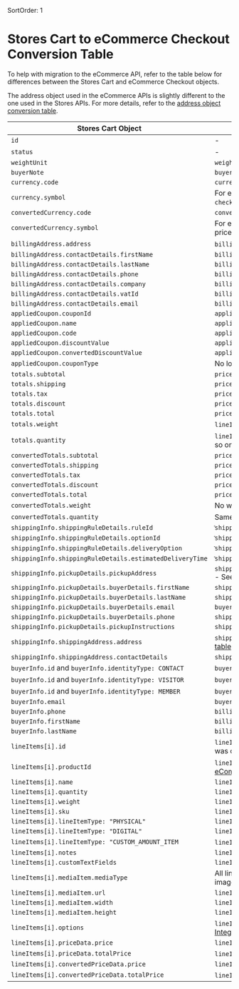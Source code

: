 SortOrder: 1
# Stores Cart to eCommerce Checkout Conversion Table

To help with migration to the eCommerce API, refer to the table below for differences between the Stores Cart and eCommerce Checkout objects.

The address object used in the eCommerce APIs is slightly different to the one used in the Stores APIs. For more details, refer to the [address object conversion table](https://dev.wix.com/api/rest/wix-ecommerce/checkout/address-object-conversion).

| Stores Cart Object                              | eCommerce Checkout Object                                 |
| ------------------------------------------------|-----------------------------------------------------------|
| `id`                                            | -                                                         |
| `status`                                        | -                                                         |
| `weightUnit`                                    | `weightUnit`                                              |
| `buyerNote`                                     | `buyerNote`                                               |
| `currency.code`                                 | `currency`                                                |
| `currency.symbol`                               | For every price returned, we also provide the formatted price under `checkout.priceSummary`.                                                         |
| `convertedCurrency.code`                        | `conversionCurrency`                                      |
| `convertedCurrency.symbol`                      | For every converted price returned, we also provide the formatted converted price under `checkout.priceSummary`.                                                         |
| `billingAddress.address`| `billingInfo.address` - See [address object conversion table](https://dev.wix.com/api/rest/wix-ecommerce/checkout/address-object-conversion) for more details.
| `billingAddress.contactDetails.firstName`       | `billingInfo.contactDetails.firstName`              |
| `billingAddress.contactDetails.lastName`        | `billingInfo.contactDetails.lastName`               |
| `billingAddress.contactDetails.phone`           | `billingInfo.contactDetails.phone`              |
| `billingAddress.contactDetails.company`         | `billingInfo.contactDetails.company`              |
| `billingAddress.contactDetails.vatId`           | `billingInfo.contactDetails.vatId`              |
| `billingAddress.contactDetails.email`           | `billingInfo.buyerInfo.email`              |
| `appliedCoupon.couponId`                        | `appliedDiscounts[i].coupon.id`                                               |
| `appliedCoupon.name`                            | `appliedDiscounts[i].coupon.name`                                               |
| `appliedCoupon.code`                            | `appliedDiscounts[i].coupon.code`                                               |
| `appliedCoupon.discountValue`                   | `appliedDiscounts[i].coupon.amount.amount`                                 |
| `appliedCoupon.convertedDiscountValue`          | `appliedDiscounts[i].coupon.convertedAmount`                               |
| `appliedCoupon.couponType`                      | No longer returned.                                              |
| `totals.subtotal`                               | `priceSummary.subtotal.amount`                                               |
| `totals.shipping`                               | `priceSummary.shipping.amount`                                               |
| `totals.tax`                                    | `priceSummary.tax.amount`                                               |
| `totals.discount`                               | `priceSummary.discount.amount`                                               |
| `totals.total`                                  | `priceSummary.total.amount`                                               |
| `totals.weight`                                 | `lineItems[i].physicalProperties.weight` X `lineItems[i].quantity` and so on.                                            |
| `totals.quantity`                               | `lineItems[0].quantity` + `lineItems[1].quantity` + `lineItems[2].quantity` and so on.                          |
| `convertedTotals.subtotal`                      | `priceSummary.subtotal.convertedAmount`                                               |
| `convertedTotals.shipping`                      | `priceSummary.shipping.convertedAmount`                                               |
| `convertedTotals.tax`                           | `priceSummary.tax.convertedAmount`                                               |
| `convertedTotals.discount`                      | `priceSummary.discount.convertedAmount`                                               |
| `convertedTotals.total`                         | `priceSummary.total.convertedAmount`                                               |
| `convertedTotals.weight`                        | No weight conversion in checkout. Same value as `cart.totals.weight`.|
| `convertedTotals.quantity`                      | Same value as `cart.totals.quantity`.                        |
| `shippingInfo.shippingRuleDetails.ruleId`                | `ֿֿֿֿֿֿֿֿshippingInfo.region.id`                                               |
| `shippingInfo.shippingRuleDetails.optionId`              | `ֿֿֿֿֿֿֿֿshippingInfo.selectedCarrierServiceOption.title`                                              |
| `shippingInfo.shippingRuleDetails.deliveryOption`        | `ֿֿֿֿֿֿֿֿshippingInfo.selectedCarrierServiceOption.title`                                                |
| `shippingInfo.shippingRuleDetails.estimatedDeliveryTime` | `ֿֿֿֿֿֿֿֿshippingInfo.logistics.deliveryTime`                                              |
| `shippingInfo.pickupDetails.pickupAddress`               | `shippingInfo.selectedCarrierServiceOption.logistics.pickupDetails.address` - See [address object conversion table](https://dev.wix.com/api/rest/wix-ecommerce/checkout/address-object-conversion) for more details.  |
| `shippingInfo.pickupDetails.buyerDetails.firstName`      | `shippingInfo.shippingDestination.contactDetails.firstName`                                     |
| `shippingInfo.pickupDetails.buyerDetails.lastName`       | `shippingInfo.shippingDestination.contactDetails.lastName`                                     |
| `shippingInfo.pickupDetails.buyerDetails.email`          | `buyerInfo.email`                                     |
| `shippingInfo.pickupDetails.buyerDetails.phone`          | `shippingInfo.shippingDestination.contactDetails.phone`                                     |
| `shippingInfo.pickupDetails.pickupInstructions`    | `shippingInfo.logistics.instructions`                                     |
| `shippingInfo.shippingAddress.address`             | `shippingInfo.shippingDestination.address` - See [address object conversion table](https://dev.wix.com/api/rest/wix-ecommerce/checkout/address-object-conversion) for more details.  |
| `shippingInfo.shippingAddress.contactDetails`      | `shippingInfo.shippingDestination.contactDetails` |          |
| `buyerInfo.id` and `buyerInfo.identityType: CONTACT`| `buyerInfo.contactId` only.                                               |
| `buyerInfo.id` and `buyerInfo.identityType: VISITOR`| `buyerInfo.visitorId` only.                                               |
| `buyerInfo.id` and `buyerInfo.identityType: MEMBER` | `buyerInfo.memberId` only.                                              |
| `buyerInfo.email`                                  | `buyerInfo.email`                                               |
| `buyerInfo.phone`                                  | `billingInfo.contactDetails.phone`                                        |
| `buyerInfo.firstName`                              | `billingInfo.contactDetails.firstName`                                    |
| `buyerInfo.lastName`                               | `billingInfo.contactDetails.lastName`                                     |
| `lineItems[i].id`                                  | `lineItems[i].id` - **Note:** this `id` is of type GUID. In the Stores Cart API, this `id` was of type Int32.                                               |
| `lineItems[i].productId`                           | `lineItems[i].catalogReference.catalogItemId` - See [Stores Catalog eCommerce Integration](https://dev.wix.com/api/rest/wix-stores/catalog/ecommerce-integration) for more information.
| `lineItems[i].name`                                | `lineItems[i].productName.original`                          |
| `lineItems[i].quantity`                            | `lineItems[i].quantity`                          |
| `lineItems[i].weight`                              | `lineItems[i].physicalProperties.weight`                  |
| `lineItems[i].sku`                                 | `lineItems[i].physicalProperties.sku`                                               |
| `lineItems[i].lineItemType: "PHYSICAL"`            | `lineItems[i].itemType.preset: "PHYSICAL"`                                |
| `lineItems[i].lineItemType: "DIGITAL"`             | `lineItems[i].itemType.preset: "DIGITAL"`                               |
| `lineItems[i].lineItemType: "CUSTOM_AMOUNT_ITEM`   | `lineItems[i].itemType.custom` and `lineItems[i].catalogReference` is empty.            |
| `lineItems[i].notes`                               | `lineItems[i].descriptionLines[i].plainText.original`                                               |
| `lineItems[i].customTextFields`                    | `lineItems[i].descriptionLines`                                             |
| `lineItems[i].mediaItem.mediaType`                 | All line item media in the eCommerce Cart, Checkout, and Order APIs are image types.
| `lineItems[i].mediaItem.url`                       | `lineItems[i].media.url`                                               |
| `lineItems[i].mediaItem.width`                     | `lineItems[i].media.width`                                               |
| `lineItems[i].mediaItem.height`                    | `lineItems[i].media.height`                                               |
| `lineItems[i].options`                             | `lineItems[i].catalogReference.options` - See [Stores Catalog eCommerce Integration](https://dev.wix.com/api/rest/wix-stores/catalog/ecommerce-integration) for more information.
| `lineItems[i].priceData.price`                     | `lineItems[i].price.amount`                                               |
| `lineItems[i].priceData.totalPrice`                | `lineItems[i].price.amount` X `lineItems[i].quantity`                                 |
| `lineItems[i].convertedPriceData.price`            | `lineItems[i].price.convertedAmount`                                               |
| `lineItems[i].convertedPriceData.totalPrice`       | `lineItems[i].price.convertedAmount` X `lineItems[i].quantity`                       |